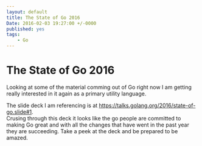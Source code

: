 ```yaml
---
layout: default
title: The State of Go 2016
Date: 2016-02-03 19:27:00 +/-0000
published: yes
tags: 
	- Go
---
```


# The State of Go 2016

Looking at some of the material comming out of Go right now I am getting really 
interested in it again as a primary utility language.

<!-- more -->

The slide deck I am referencing is at https://talks.golang.org/2016/state-of-go.slide#1.  
Crusing through this deck it looks like the go people are committed to making Go great and with 
all the changes that have went in the past year they are succeeding. Take a peek at the deck and be prepared 
to be amazed.

